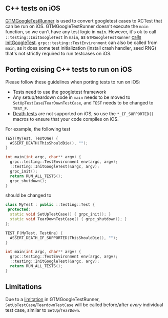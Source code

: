 ## C++ tests on iOS

[GTMGoogleTestRunner](https://github.com/google/google-toolbox-for-mac/blob/master/UnitTesting/GTMGoogleTestRunner.mm) is used to convert googletest cases to XCTest that can be run on iOS. GTMGoogleTestRunner doesn't execute the `main` function, so we can't have any test logic in `main`.
However, it's ok to call `::testing::InitGoogleTest` in `main`, as `GTMGoogleTestRunner` [calls InitGoogleTest](https://github.com/google/google-toolbox-for-mac/blob/master/UnitTesting/GTMGoogleTestRunner.mm#L151).
`grpc::testing::TestEnvironment` can also be called from `main`, as it does some test initialization (install crash handler, seed RNG) that's not strictly required to run testcases on iOS.


## Porting exising C++ tests to run on iOS

Please follow these guidelines when porting tests to run on iOS:

- Tests need to use the googletest framework
- Any setup/teardown code in `main` needs to be moved to `SetUpTestCase`/`TearDownTestCase`, and `TEST` needs to be changed to `TEST_F`.
- [Death tests](https://github.com/google/googletest/blob/master/googletest/docs/advanced.md#death-tests) are not supported on iOS, so use the `*_IF_SUPPORTED()` macros to ensure that your code compiles on iOS.

For example, the following test
```c++
TEST(MyTest, TestOne) {
  ASSERT_DEATH(ThisShouldDie(), "");
}

int main(int argc, char** argv) {
  grpc::testing::TestEnvironment env(argc, argv);
  ::testing::InitGoogleTest(&argc, argv);
  grpc_init();
  return RUN_ALL_TESTS();
  grpc_shutdown();
}
```

should be changed to
```c++
class MyTest : public ::testing::Test {
 protected:
  static void SetUpTestCase() { grpc_init(); }
  static void TearDownTestCase() { grpc_shutdown(); }
};

TEST_F(MyTest, TestOne) {
  ASSERT_DEATH_IF_SUPPORTED(ThisShouldDie(), "");
}

int main(int argc, char** argv) {
  grpc::testing::TestEnvironment env(argc, argv);
  ::testing::InitGoogleTest(&argc, argv);
  return RUN_ALL_TESTS();
}
```

## Limitations

Due to a [limitation](https://github.com/google/google-toolbox-for-mac/blob/master/UnitTesting/GTMGoogleTestRunner.mm#L48-L56) in GTMGoogleTestRunner, `SetUpTestCase`/`TeardownTestCase` will be called before/after *every* individual test case, similar to `SetUp`/`TearDown`.
